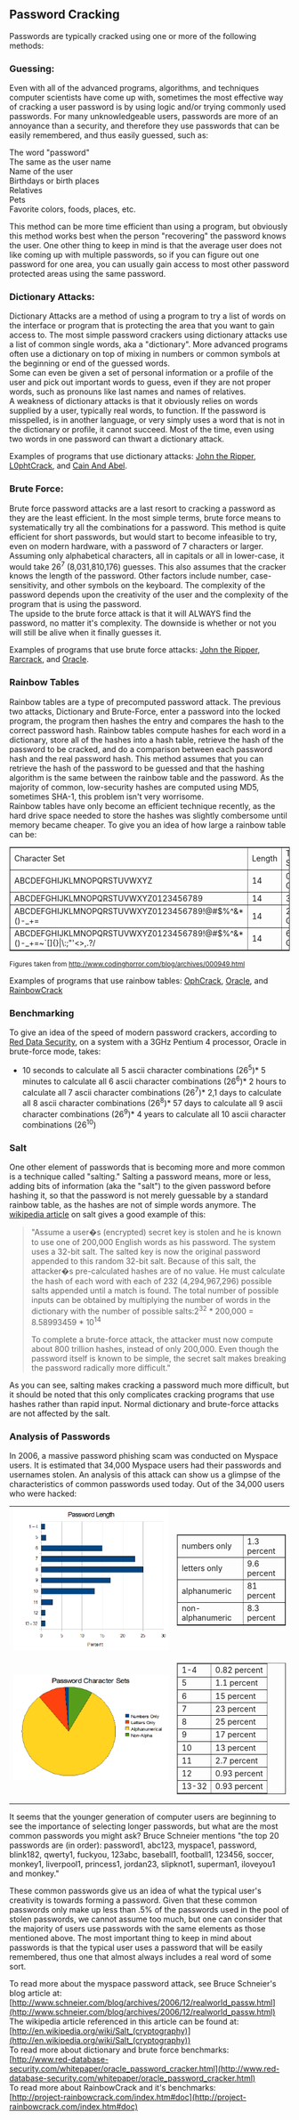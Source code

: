 ## Password Cracking

Passwords are typically cracked using one or more of the following methods:  

### Guessing:

Even with all of the advanced programs, algorithms, and techniques computer scientists have come up with, sometimes the most effective way of cracking a user password is by using logic and/or trying commonly used passwords. For many unknowledgeable users, passwords are more of an annoyance than a security, and therefore they use passwords that can be easily remembered, and thus easily guessed, such as:

The word "password"  
The same as the user name  
Name of the user  
Birthdays or birth places  
Relatives  
Pets  
Favorite colors, foods, places, etc.  

This method can be more time efficient than using a program, but obviously this method works best when the person "recovering" the password knows the user. One other thing to keep in mind is that the average user does not like coming up with multiple passwords, so if you can figure out one password for one area, you can usually gain access to most other password protected areas using the same password.

### Dictionary Attacks:

Dictionary Attacks are a method of using a program to try a list of words on the interface or program that is protecting the area that you want to gain access to. The most simple password crackers using dictionary attacks use a list of common single words, aka a "dictionary". More advanced programs often use a dictionary on top of mixing in numbers or common symbols at the beginning or end of the guessed words.  
Some can even be given a set of personal information or a profile of the user and pick out important words to guess, even if they are not proper words, such as pronouns like last names and names of relatives.  
A weakness of dictionary attacks is that it obviously relies on words supplied by a user, typically real words, to function. If the password is misspelled, is in another language, or very simply uses a word that is not in the dictionary or profile, it cannot succeed. Most of the time, even using two words in one password can thwart a dictionary attack.

Examples of programs that use dictionary attacks: [John the Ripper](http://www.openwall.com/john/), [L0phtCrack](http://www.l0phtcrack.com/), and [Cain And Abel](http://cain-abel.en.softonic.com/).

### Brute Force:

Brute force password attacks are a last resort to cracking a password as they are the least efficient. In the most simple terms, brute force means to systematically try all the combinations for a password. This method is quite efficient for short passwords, but would start to become infeasible to try, even on modern hardware, with a password of 7 characters or larger. Assuming only alphabetical characters, all in capitals or all in lower-case, it would take 26<sup>7</sup> (8,031,810,176) guesses. This also assumes that the cracker knows the length of the password. Other factors include number, case-sensitivity, and other symbols on the keyboard. The complexity of the password depends upon the creativity of the user and the complexity of the program that is using the password.  
The upside to the brute force attack is that it will ALWAYS find the password, no matter it's complexity. The downside is whether or not you will still be alive when it finally guesses it.

Examples of programs that use brute force attacks: [John the Ripper](http://www.openwall.com/john/), [Rarcrack](http://rarcrack.sourceforge.net/), and [Oracle](http://www.red-database-security.com/whitepaper/oracle_passwords.html).

### Rainbow Tables

Rainbow tables are a type of precomputed password attack. The previous two attacks, Dictionary and Brute-Force, enter a password into the locked program, the program then hashes the entry and compares the hash to the correct password hash. Rainbow tables compute hashes for each word in a dictionary, store all of the hashes into a hash table, retrieve the hash of the password to be cracked, and do a comparison between each password hash and the real password hash. This method assumes that you can retrieve the hash of the password to be guessed and that the hashing algorithm is the same between the rainbow table and the password. As the majority of common, low-security hashes are computed using MD5, sometimes SHA-1, this problem isn't very worrisome.  
Rainbow tables have only become an efficient technique recently, as the hard drive space needed to store the hashes was slightly combersome until memory became cheaper. To give you an idea of how large a rainbow table can be:

<table border="1">

<tbody>

<tr>

<td>Character Set</td>

<td>Length</td>

<td>Table Size</td>

</tr>

<tr>

<td>ABCDEFGHIJKLMNOPQRSTUVWXYZ</td>

<td>14</td>

<td>0.6 GB</td>

</tr>

<tr>

<td>ABCDEFGHIJKLMNOPQRSTUVWXYZ0123456789</td>

<td>14</td>

<td>3 GB</td>

</tr>

<tr>

<td>ABCDEFGHIJKLMNOPQRSTUVWXYZ0123456789!@#$%^&*()-_+=</td>

<td>14</td>

<td>24 GB</td>

</tr>

<tr>

<td>ABCDEFGHIJKLMNOPQRSTUVWXYZ0123456789!@#$%^&*()-_+=~`[]{}|\:;"'<>,.?/</td>

<td>14</td>

<td>64 GB</td>

</tr>

</tbody>

</table>

<small>Figures taken from http://www.codinghorror.com/blog/archives/000949.html</small>  

Examples of programs that use rainbow tables: [OphCrack](http://ophcrack.sourceforge.net/), [Oracle](http://www.red-database-security.com/whitepaper/oracle_passwords.html), and [RainbowCrack](http://project-rainbowcrack.com/)  

### Benchmarking

To give an idea of the speed of modern password crackers, according to [Red Data Security](http://www.red-database-security.com/whitepaper/oracle_password_cracker.html), on a system with a 3GHz Pentium 4 processor, Oracle in brute-force mode, takes:  

*   10 seconds to calculate all 5 ascii character combinations (26<sup>5</sup>)*   5 minutes to calculate all 6 ascii character combinations (26<sup>6</sup>)*   2 hours to calculate all 7 ascii character combinations (26<sup>7</sup>)*   2,1 days to calculate all 8 ascii character combinations (26<sup>8</sup>)*   57 days to calculate all 9 ascii character combinations (26<sup>9</sup>)*   4 years to calculate all 10 ascii character combinations (26<sup>10</sup>)

### Salt

One other element of passwords that is becoming more and more common is a technique called "salting." Salting a password means, more or less, adding bits of information (aka the "salt") to the given password before hashing it, so that the password is not merely guessable by a standard rainbow table, as the hashes are not of simple words anymore. The [wikipedia article](http://en.wikipedia.org/wiki/Salt_(cryptography)) on salt gives a good example of this:  

> "Assume a user�s (encrypted) secret key is stolen and he is known to use one of 200,000 English words as his password. The system uses a 32-bit salt. The salted key is now the original password appended to this random 32-bit salt. Because of this salt, the attacker�s pre-calculated hashes are of no value. He must calculate the hash of each word with each of 232 (4,294,967,296) possible salts appended until a match is found. The total number of possible inputs can be obtained by multiplying the number of words in the dictionary with the number of possible salts:2<sup>32</sup> * 200,000 = 8.58993459 * 10<sup>14</sup>  
> 
> To complete a brute-force attack, the attacker must now compute about 800 trillion hashes, instead of only 200,000\. Even though the password itself is known to be simple, the secret salt makes breaking the password radically more difficult."

As you can see, salting makes cracking a password much more difficult, but it should be noted that this only complicates cracking programs that use hashes rather than rapid input. Normal dictionary and brute-force attacks are not affected by the salt.

### Analysis of Passwords

In 2006, a massive password phishing scam was conducted on Myspace users. It is estimated that 34,000 Myspace users had their passwords and usernames stolen. An analysis of this attack can show us a glimpse of the characteristics of common passwords used today. Out of the 34,000 users who were hacked:

<table border="0">

<tbody>

<tr>

<td><a><img src="Password_Cracking_files\password_length.png"></a>  
</td>

<td>

<table border="1">

<tbody>

<tr>

<td>numbers only</td>

<td>1.3 percent</td>

</tr>

<tr>

<td>letters only</td>

<td>9.6 percent</td>

</tr>

<tr>

<td>alphanumeric</td>

<td>81 percent</td>

</tr>

<tr>

<td>non-alphanumeric</td>

<td>8.3 percent</td>

</tr>

</tbody>

</table>

</td>

</tr>

<tr>

<td><a><img src="Password_Cracking_files\password_characters.png"></a> 
</td>

<td>

<table border="1">

<tbody>

<tr>

<td>1-4</td>

<td>0.82 percent</td>

</tr>

<tr>

<td>5</td>

<td>1.1 percent</td>

</tr>

<tr>

<td>6</td>

<td>15 percent</td>

</tr>

<tr>

<td>7</td>

<td>23 percent</td>

</tr>

<tr>

<td>8</td>

<td>25 percent</td>

</tr>

<tr>

<td>9</td>

<td>17 percent</td>

</tr>

<tr>

<td>10</td>

<td>13 percent</td>

</tr>

<tr>

<td>11</td>

<td>2.7 percent</td>

</tr>

<tr>

<td>12</td>

<td>0.93 percent</td>

</tr>

<tr>

<td>13-32</td>

<td>0.93 percent</td>

</tr>

</tbody>

</table>

</td>

</tr>

</tbody>

</table>

It seems that the younger generation of computer users are beginning to see the importance of selecting longer passwords, but what are the most common passwords you might ask? Bruce Schneier mentions "the top 20 passwords are (in order): password1, abc123, myspace1, password, blink182, qwerty1, fuckyou, 123abc, baseball1, football1, 123456, soccer, monkey1, liverpool1, princess1, jordan23, slipknot1, superman1, iloveyou1 and monkey."

These common passwords give us an idea of what the typical user's creativity is towards forming a password. Given that these common passwords only make up less than .5% of the passwords used in the pool of stolen passwords, we cannot assume too much, but one can consider that the majority of users use passwords with the same elements as those mentioned above. The most important thing to keep in mind about passwords is that the typical user uses a password that will be easily remembered, thus one that almost always includes a real word of some sort.

To read more about the myspace password attack, see Bruce Schneier's blog article at:  
[http://www.schneier.com/blog/archives/2006/12/realworld_passw.html](http://www.schneier.com/blog/archives/2006/12/realworld_passw.html)  
The wikipedia article referenced in this article can be found at:  
[http://en.wikipedia.org/wiki/Salt_(cryptography)](http://en.wikipedia.org/wiki/Salt_(cryptography))  
To read more about dictionary and brute force benchmarks:  
[http://www.red-database-security.com/whitepaper/oracle_password_cracker.html](http://www.red-database-security.com/whitepaper/oracle_password_cracker.html)  
To read more about RainbowCrack and it's benchmarks:  
[http://project-rainbowcrack.com/index.htm#doc](http://project-rainbowcrack.com/index.htm#doc)